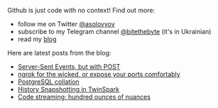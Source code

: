 Github is just code with no context! Find out more:

- follow me on Twitter [@asolovyov](https://twitter.com/asolovyov)
- subscribe to my Telegram channel [@bitethebyte](https://t.me/bitethebyte) (it's in Ukrainian)
- read my [blog](https://solovyov.net/)

Here are latest posts from the blog:

- [Server-Sent Events, but with POST](https://solovyov.net/blog/2023/eventsource-post/)
- [ngrok for the wicked, or expose your ports comfortably](https://solovyov.net/blog/2022/ngrok-for-the-wicked/)
- [PostgreSQL collation](https://solovyov.net/blog/2022/postgresql-collation/)
- [History Snapshotting in TwinSpark](https://solovyov.net/blog/2021/history-snapshotting-in-twinspark-js/)
- [Code streaming: hundred ounces of nuances](https://solovyov.net/blog/2021/streaming/)

